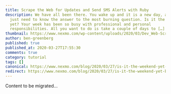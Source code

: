 ```yaml
---
title: Scrape the Web for Updates and Send SMS Alerts with Ruby
description: We have all been there. You wake up and it is a new day, and you
  just need to know the answer to the most burning question. Is it the weekend
  yet? Your week has been so busy with professional and personal
  responsibilities. All you want to do is take a couple of days to […]
thumbnail: https://www.nexmo.com/wp-content/uploads/2020/03/Dev_Web-Scraping-App_1200x600.png
author: ben-greenberg
published: true
published_at: 2020-03-27T17:55:30
comments: true
category: tutorial
tags: []
canonical: https://www.nexmo.com/blog/2020/03/27/is-it-the-weekend-yet-build-a-web-scraping-app-with-sms-to-find-out-dr
redirect: https://www.nexmo.com/blog/2020/03/27/is-it-the-weekend-yet-build-a-web-scraping-app-with-sms-to-find-out-dr
---
```

Content to be migrated...